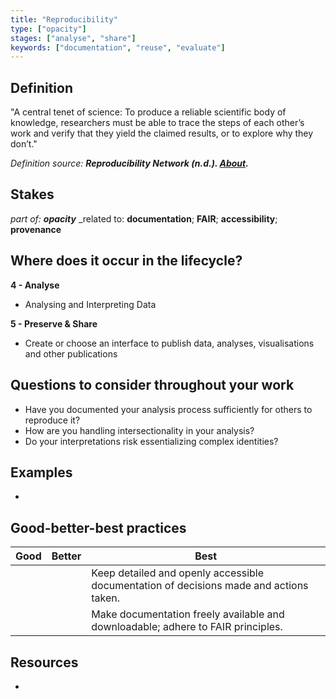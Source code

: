 ```yaml
---
title: "Reproducibility"
type: ["opacity"]
stages: ["analyse", "share"]
keywords: ["documentation", "reuse", "evaluate"]
---
```


## Definition
"A central tenet of science: To produce a reliable scientific body of knowledge, researchers must be able to trace the steps of each other’s work and verify that they yield the claimed results, or to explore why they don’t."
 
_Definition source: **Reproducibility Network (n.d.). [About](https://reproducibilitynetwork.nl/about-nlrn/).**_

## Stakes
_part of: **opacity**_
_related to: **documentation**; **FAIR**; **accessibility**; **provenance**
  

## Where does it occur in the lifecycle?

**4 - Analyse**
- Analysing and Interpreting Data

**5 - Preserve & Share**
- Create or choose an interface to publish data, analyses, visualisations and other publications

## Questions to consider throughout your work
- Have you documented your analysis process sufficiently for others to reproduce it?
- How are you handling intersectionality in your analysis?
- Do your interpretations risk essentializing complex identities?


## Examples
- 

## Good-better-best practices

| Good | Better | Best|
|---|---|---|
| | | Keep detailed and openly accessible documentation of decisions made and actions taken.| 
| | | Make documentation freely available and downloadable; adhere to FAIR principles.|


## Resources
- 
